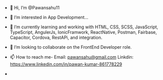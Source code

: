 - 👋 Hi, I’m @Pawansahu11
- 👀 I’m interested in App Development...
- 🌱 I’m currently learning and working with HTML, CSS, SCSS, JavaScript, TypeScript, AngulerJs, IonicFramwork, ReactNative, Postman, Fairbase, Capacitor, Cordova, RestAPi, and integration.
- 💞️ I’m looking to collaborate on the FrontEnd Developer role.
- 📫 How to reach me-
     Email: pawansahu@gmail.com
    Linkdin: https://www.linkedin.com/in/pawan-kumar-861778229

- 

<!---
Pawansahu11/Pawansahu11 is a ✨ special ✨ repository because its `README.md` (this file) appears on your GitHub profile.
You can click the Preview link to take a look at your changes.
--->
